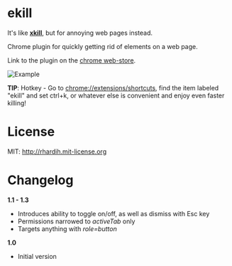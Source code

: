 ekill
=============

It's like [**xkill**](https://en.wikipedia.org/wiki/Xkill), but for annoying web pages instead.

Chrome plugin for quickly getting rid of elements on a web page.

Link to the plugin on the [chrome
web-store](https://chrome.google.com/webstore/detail/ekill/lcgdpfaiipaelnpepigdafiogebaeedg?hl=en).

![Example](https://raw.githubusercontent.com/rhardih/ekill/master/example.gif)


**TIP**: Hotkey - Go to [chrome://extensions/shortcuts](chrome://extensions/shortcuts), find the item labeled "ekill" and set ctrl+k, or whatever else is convenient and enjoy even faster killing!

# License

MIT: http://rhardih.mit-license.org

# Changelog

**1.1 - 1.3**

- Introduces ability to toggle on/off, as well as dismiss with Esc key
- Permissions narrowed to *activeTab* only
- Targets anything with *role=button*

**1.0**

- Initial version
